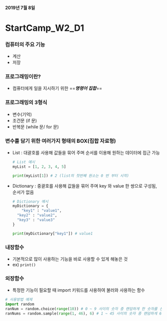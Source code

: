 #### 2019년 7월 8일

# StartCamp_W2_D1



### 컴퓨터의 주요 기능

- 계산
- 저장



### 프로그래밍이란?

- 컴퓨터에게 일을 지시하기 위한 ==___명령어 집합___==




### 프로그래밍의 3형식

- 변수(기억)
- 조건문 (if 문)
- 반복문 (while 문/ for 문)



### 변수를 담기 위한 여러가지 형태의 BOX(집합 자료형)

- List :  대괄호를 사용해 값들을 묶어 주며 순서를 이용해 원하는 데이터에 접근 가능
   ```python
  # List 예시
  myList = [1, 2, 3, 4, 5]
  
  print(myList[1]) # 2 (list의 첫번째 원소는 0 번 부터 시작)
  ```

- Dictionary : 중괄호를 사용해 값들을 묶어 주며 key 와 value  한 쌍으로 구성됨, 순서가 없음

  ```python
  # Dictionary 예시
  myDictionary = {
      "key1" : "value1",
  	"key2" : "value2",
  	"key3" : "value3"
  }
  
  print(myDictionary["key1"]) # value1
  ```




### 내장함수
 - 기본적으로 많이 사용하는 기능을 바로 사용할 수 있게 해놓은 것
 - ex) `print()`



### 외장함수
- 특정한 기능이 필요할 때  import 키워드를 사용하여 불러와 사용하는 함수
 ```python
# 사용방법 예제
import random
ranNum = random.choice(range(10)) # 0 ~ 9 사이의 숫자 중 랜덤하게 한 숫자를 선택
ranNums = random.sample(range(1, 46), 6) # 1 ~ 45 사이의 숫자 중 랜덤하게 6개의 숫자 선택
 ```